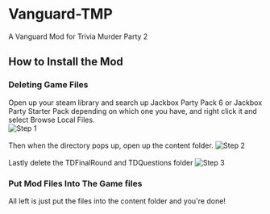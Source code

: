 # Vanguard-TMP
 A Vanguard Mod for Trivia Murder Party 2

## How to Install the Mod
### Deleting Game Files
Open up your steam library and search up Jackbox Party Pack 6 or Jackbox Party Starter Pack depending on which one you have, and right click it and select Browse Local Files.<br>
![Step 1](https://i.ibb.co/HrGw0gt/Screenshot-2024-08-26-235023.png)
<br><br>Then when the directory pops up, open up the content folder.
![Step 2](https://i.ibb.co/BPkWjP4/Screenshot-2024-08-26-235109.png)
<br><br>Lastly delete the TDFinalRound and TDQuestions folder
![Step 3](https://i.ibb.co/mbNZcGv/Screenshot-2024-08-26-235200.png)
### Put Mod Files Into The Game files
All left is just put the files into the content folder and you're done!